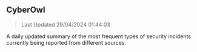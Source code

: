 ## CyberOwl 
> Last Updated 29/04/2024 01:44:03 


A daily updated summary of the most frequent types of security incidents currently being reported from different sources.


